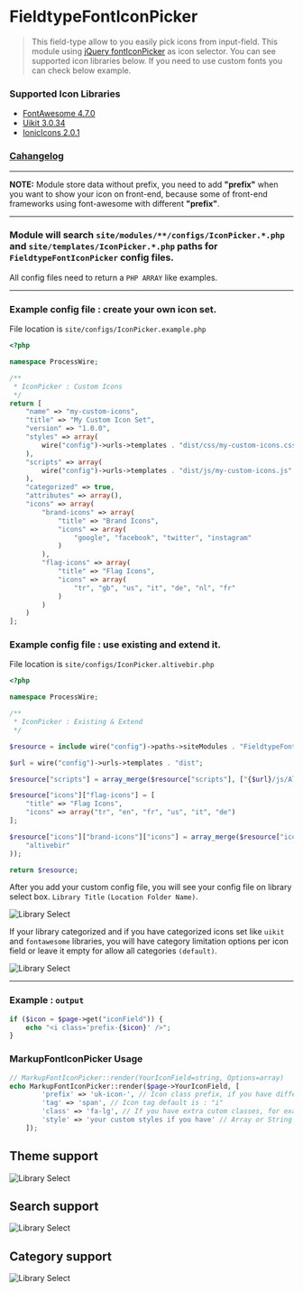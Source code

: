 # FieldtypeFontIconPicker

> This field-type allow to you easily pick icons from input-field. This module using [jQuery fontIconPicker](https://github.com/fontIconPicker/fontIconPicker) as icon selector. You can see supported icon libraries below. If you need to use custom fonts you can check below example. 

### Supported Icon Libraries
- [FontAwesome 4.7.0](https://fontawesome.com/v4.7.0/icons/)
- [Uikit 3.0.34](https://getuikit.com/docs/icon#library)
- [IonicIcons 2.0.1](http://ionicons.com/)

### [Cahangelog](https://github.com/trk/FieldtypeFontIconPicker/blob/master/CHANGELOG.md)

---

**NOTE:** Module store data without prefix, you need to add **"prefix"** when you want to show your icon on front-end, because some of front-end frameworks using font-awesome with different **"prefix"**.

---

### Module will search `site/modules/**/configs/IconPicker.*.php` and `site/templates/IconPicker.*.php` paths for `FieldtypeFontIconPicker` config files.

All config files need to return a `PHP ARRAY` like examples. 

---

### **Example config file :** create your own icon set.

File location is `site/configs/IconPicker.example.php`

```php
<?php

namespace ProcessWire;

/**
 * IconPicker : Custom Icons
 */
return [
    "name" => "my-custom-icons",
    "title" => "My Custom Icon Set",
    "version" => "1.0.0",
    "styles" => array(
        wire("config")->urls->templates . "dist/css/my-custom-icons.css"
    ),
    "scripts" => array(
        wire("config")->urls->templates . "dist/js/my-custom-icons.js"
    ),
    "categorized" => true,
    "attributes" => array(),
    "icons" => array(
        "brand-icons" => array(
            "title" => "Brand Icons",
            "icons" => array(
                "google", "facebook", "twitter", "instagram"
            )
        ),
        "flag-icons" => array(
            "title" => "Flag Icons",
            "icons" => array(
                "tr", "gb", "us", "it", "de", "nl", "fr"
            )
        )
    )
];
```

### **Example config file :** use existing and extend it.

File location is `site/configs/IconPicker.altivebir.php`

```php
<?php

namespace ProcessWire;

/**
 * IconPicker : Existing & Extend
 */

$resource = include wire("config")->paths->siteModules . "FieldtypeFontIconPicker/configs/IconPicker.uikit.php";

$url = wire("config")->urls->templates . "dist";

$resource["scripts"] = array_merge($resource["scripts"], ["{$url}/js/Altivebir.Icon.min.js"]);

$resource["icons"]["flag-icons"] = [
    "title" => "Flag Icons",
    "icons" => array("tr", "en", "fr", "us", "it", "de")
];

$resource["icons"]["brand-icons"]["icons"] = array_merge($resource["icons"]["brand-icons"]["icons"], array(
    "altivebir"
));

return $resource;
```

After you add your custom config file, you will see your config file on library select box. `Library Title` `(Location Folder Name)`.

![Library Select](https://raw.githubusercontent.com/trk/FieldtypeFontIconPicker/master/screenshots/libraries.png)

If your library categorized and if you have categorized icons set like `uikit` and `fontawesome` libraries, you will have category limitation options per icon field or leave it empty for allow all categories `(default)`.

![Library Select](https://raw.githubusercontent.com/trk/FieldtypeFontIconPicker/master/screenshots/category-select.png)

---

### Example : `output`

```php
if ($icon = $page->get("iconField")) {
    echo "<i class='prefix-{$icon}' />";
}
```

### MarkupFontIconPicker Usage

```php
// MarkupFontIconPicker::render(YourIconField=string, Options=array)
echo MarkupFontIconPicker::render($page->YourIconField, [
        'prefix' => 'uk-icon-', // Icon class prefix, if you have different prefix, default is : "fa fa-"
        'tag' => 'span', // Icon tag default is : "i"
        'class' => 'fa-lg', // If you have extra cutom classes, for example : icons sizes, Array or Sting value
        'style' => 'your custom styles if you have' // Array or String Value
    ]);
```

## Theme support
![Library Select](https://raw.githubusercontent.com/trk/FieldtypeFontIconPicker/master/screenshots/theme-support.png)

## Search support
![Library Select](https://raw.githubusercontent.com/trk/FieldtypeFontIconPicker/master/screenshots/search-support.png)

## Category support
![Library Select](https://raw.githubusercontent.com/trk/FieldtypeFontIconPicker/master/screenshots/category-support.png)